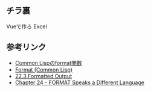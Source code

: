 
## チラ裏

Vueで作ろ
Excel

## 参考リンク

* [Common Lispのformat関数](http://ais.sys.i.kyoto-u.ac.jp/~task/format-func.html)
* [Format (Common Lisp)](https://en.wikipedia.org/wiki/Format_(Common_Lisp))
* [22.3 Formatted Output](http://www.lispworks.com/documentation/HyperSpec/Body/22_cga.htm)
* [Chapter 24 - FORMAT Speaks a Different Language](https://dept-info.labri.fr/~strandh/Teaching/MTP/Common/David-Lamkins/chapter24.html)


